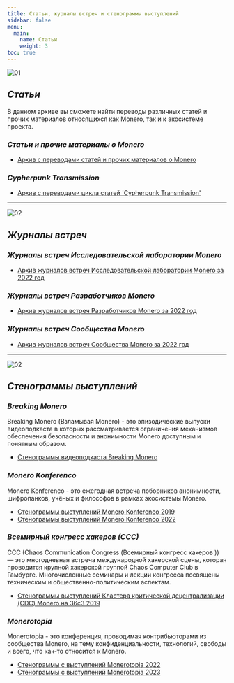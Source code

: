 ```yaml
---
title: Статьи, журналы встреч и стенограммы выступлений
sidebar: false
menu:
  main:
    name: Статьи
    weight: 3
toc: true
---
```


![01](/img/copyright/articles.png)

## _Статьи_

В данном архиве вы сможете найти переводы различных статей и прочих материалов относящихся как Monero, так и к экосистеме проекта.

### _Статьи и прочие материалы о Monero_

- [Архив с переводами статей и прочих материалов о Monero](/copyright/articles)

### _Cypherpunk Transmission_

- [Архив с переводами цикла статей 'Cypherpunk Transmission'](/copyright/cypherpunk-transmission)

---

![02](/img/copyright/meetinglogs.png)

## _Журналы встреч_

### _Журналы встреч Исследовательской лаборатории Monero_

- [Архив журналов встреч Исследовательской лаборатории Monero за 2022 год](/logs/monero-research-lab-logs/2022/)  

### _Журналы встреч Разработчиков Monero_

- [Архив журналов встреч Разработчиков Monero за 2022 год](/logs/monero-dev-logs/2022/)  

### _Журналы встреч Сообщества Monero_

- [Архив журналов встреч Сообщества Monero за 2022 год](/logs/monero-community-logs/2022/)  

---

![02](/img/copyright/transcriptions.png)

## _Стенограммы выступлений_

### _Breaking Monero_

Breaking Monero (Взламывая Monero) - это эпизодические выпуски видеоподкаста в которых рассматривается ограничения механизмов обеспечения безопасности и анонимности Monero доступным и понятным образом.

- [Стенограммы видеоподкаста Breaking Monero](/logs/breaking-monero/)

### _Monero Konferenco_

Monero Konferenco - это ежегодная встреча поборников анонимности, шифропанков, учёных и философов в рамках экосистемы Monero.​

- [Стенограммы выступлений Monero Konferenco 2019](/logs/konferenco-2019/)
- [Стенограммы выступлений Monero Konferenco 2022](/logs/konferenco-2022/)

### _Всемирный конгресс хакеров (ССС)_

CCC (Chaos Communication Congress (Всемирный конгресс хакеров )) — это многодневная встреча международной хакерской сцены, которая проводится крупной хакерской группой Chaos Computer Club в Гамбурге. Многочисленные семинары и лекции конгресса посвящены техническим и общественно-политическим аспектам.

- [Стенограммы выступлений Кластера критической децентрализации (CDC) Monero на 36c3 2019](/logs/cdc-36с3-2019/)

### _Monerotopia_

Monerotopia - это конференция, проводимая контрибьюторами из сообщества Monero, на тему конфиденциальности, технологий, свободы и всего, что как-то относится к Monero.

- [Стенограммы с выступлений Monerotopia 2022](/logs/monerotopia-2022/)
- [Стенограммы с выступлений Monerotopia 2023](/logs/monerotopia-2023/)
